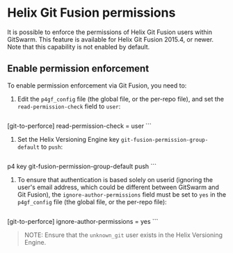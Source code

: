 # Helix Git Fusion permissions

It is possible to enforce the permissions of Helix Git Fusion users within
GitSwarm. This feature is available for Helix Git Fusion 2015.4, or
newer. Note that this capability is not enabled by default.

## Enable permission enforcement

To enable permission enforcement via Git Fusion, you need to:

1.  Edit the `p4gf_config` file (the global file, or the per-repo file), and
    set the `read-permission-check` field to `user`:

    ```
[git-to-perforce]
read-permission-check = user
    ```

1.  Set the Helix Versioning Engine key
    `git-fusion-permission-group-default` to `push`:

    ```bash
p4 key git-fusion-permission-group-default push
    ```

1.  To ensure that authentication is based solely on userid (ignoring
    the user's email address, which could be different between GitSwarm and
    Git Fusion), the `ignore-author-permissions` field must be set to `yes`
    in the `p4gf_config` file (the global file, or the per-repo
    file):

    ```
[git-to-perforce]
ignore-author-permissions = yes
    ```

> NOTE: Ensure that the `unknown_git` user exists in the Helix Versioning
        Engine.
